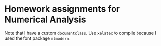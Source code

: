 # Homework assignments for Numerical Analysis

Note that I have a custom `documentclass`. Use `xelatex` to compile because I used the font package `mlmodern`.
